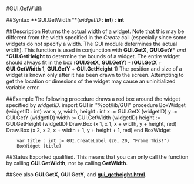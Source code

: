 
#GUI.GetWidth

##Syntax
**GUI.GetWidth **(*widgetID* : **int**) : **int**

##Description
Returns the actual width of a widget. Note that this may be different from the width specified in the *Create* call (especially since some widgets do not specify a width. The GUI module determines the actual width).
This function is used in conjunction with **GUI.GetX**, **GUI.GetY*** *and* ***GUI.GetHeight** to determine the bounds of a widget. The entire widget should always fit in the box (**GUI.GetX**, **GUI.GetY**) - (**GUI.GetX** + **GUI.GetWidth**  1, **GUI.GetY** + **GUI.GetHeight**  1)
The position and size of a widget is known only after it has been drawn to the screen. Attempting to get the location or dimesions of the widget may cause an uninitialized variable error.

##Example
The following procedure draws a red box around the widget specified by *widgetID*.
        import GUI in "%oot/lib/GUI"
        procedure BoxWidget (widgetID : int)
            var x, y, width, height : int
            x := GUI.GetX (widgetID)
            y := GUI.GetY (widgetID)
            width := GUI.GetWidth (widgetID)
            height := GUI.GetHeight (widgetID)
            Draw.Box (x  1, x  1, x + width, y + height, red)
            Draw.Box (x  2, x  2, x + width + 1, y + height + 1, red)
        end BoxWidget
        
        var title : int := GUI.CreateLabel (20, 20, "Frame This!")
        BoxWidget (title)
##Status
Exported qualified.
This means that you can only call the function by calling **GUI.GetWidth**, not by calling **GetWidth**.

##See also
**GUI.GetX**, **GUI.GetY**, and **[gui_getheight.html](GUI.GetHeight)**.
